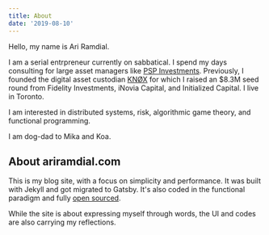 ```yaml
---
title: About
date: '2019-08-10'
---
```

Hello, my name is Ari Ramdial.

I am a serial entrpreneur currently on sabbatical. I spend my days consulting for large asset managers like [PSP Investments](https://www.investpsp.com/en/). Previously, I founded the digital asset custodian [KNØX](https://kn0x.io/) for which I raised an $8.3M seed round from Fidelity Investments, iNovia Capital, and Initialized Capital. I live in Toronto.

I am interested in distributed systems, risk, algorithmic game theory, and functional programming.

I am dog-dad to Mika and Koa.

## About ariramdial.com

This is my blog site, with a focus on simplicity and performance. It was built with Jekyll and got migrated to Gatsby. It's also coded in the functional paradigm and fully [open sourced](https://github.com/wangsongiam/songwang.io).

While the site is about expressing myself through words, the UI and codes are also carrying my reflections.
